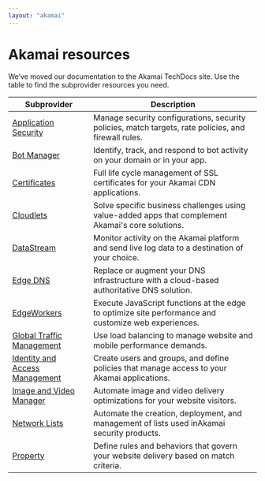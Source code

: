 ```yaml
---
layout: "akamai"
---
```


# Akamai resources

We’ve moved our documentation to the Akamai TechDocs site. Use the table to find the subprovider resources you need.

| Subprovider                                                                                     | Description                                                                                          |
|-------------------------------------------------------------------------------------------------|------------------------------------------------------------------------------------------------------|
| [Application Security](https://techdocs.akamai.com/terraform/v5.2/docs/appsec-resources)        | Manage security configurations, security policies, match targets, rate policies, and firewall rules. |
| [Bot Manager](https://techdocs.akamai.com/terraform/v5.2/docs/botman-resources)                 | Identify, track, and respond to bot activity on your domain or in your app.                          |
| [Certificates](https://techdocs.akamai.com/terraform/v5.2/docs/cps-resources)                   | Full life cycle management of SSL certificates for your ​Akamai​ CDN applications.                   |
| [Cloudlets](https://techdocs.akamai.com/terraform/v5.2/docs/cl-resources)                       | Solve specific business challenges using value-added apps that complement ​Akamai​'s core solutions. |
| [DataStream](https://techdocs.akamai.com/terraform/v5.2/docs/ds-resources)                      | Monitor activity on the ​Akamai​ platform and send live log data to a destination of your choice.    |
| [Edge DNS](https://techdocs.akamai.com/terraform/v5.2/docs/edns-resources)                      | Replace or augment your DNS infrastructure with a cloud-based authoritative DNS solution.            |
| [EdgeWorkers](https://techdocs.akamai.com/terraform/v5.2/docs/ew-resources)                     | Execute JavaScript functions at the edge to optimize site performance and customize web experiences. |
| [Global Traffic Management](https://techdocs.akamai.com/terraform/v5.2/docs/gtm-resources)      | Use load balancing to manage website and mobile performance demands.                                 |
| [Identity and Access Management](https://techdocs.akamai.com/terraform/v5.2/docs/iam-resources) | Create users and groups, and define policies that manage access to your Akamai applications.         |
| [Image and Video Manager](https://techdocs.akamai.com/terraform/v5.2/docs/ivm-resources)        | Automate image and video delivery optimizations for your website visitors.                           |
| [Network Lists](https://techdocs.akamai.com/terraform/v5.2/docs/nl-resources)                   | Automate the creation, deployment, and management of lists used in ​Akamai​ security products.       |
| [Property](https://techdocs.akamai.com/terraform/v5.2/docs/pm-resources)                        | Define rules and behaviors that govern your website delivery based on match criteria.                |
